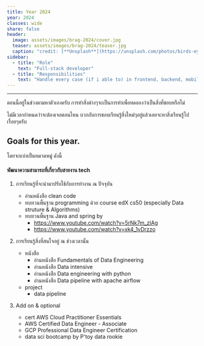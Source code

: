 ```yaml
---
title: Year 2024
year: 2024
classes: wide
share: false
header:
  image: assets/images/brag-2024/cover.jpg
  teaser: assets/images/brag-2024/teaser.jpg
  caption: "credit: [**Unsplash**](https://unsplash.com/photos/birds-eye-view-of-sea-waves-4wFqHZ1ONnM)"
sidebar:
  - title: "Role"
    text: "Full-stack developer"
  - title: "Responsibilities"
    text: "Handle every case (if i able to) in frontend, backend, mobile"
---
```

<hr>

ตอนนี้อยู่ในช่วงตามหาตัวเองครับ การทำสิ่งต่างๆจะเป็นการทำเพื่อทดลองว่าเป็นสิ่งที่ชอบหรือไม่

ไม่มีเวลากำหนดว่าจะต้องเจอตอนไหน บวกกับการชอบเรียนรู้สิ่งใหม่ๆอยู่แล้วเลยจะหาสิ่งเรียนรู้ไปเรื่อยๆครับ

## Goals for this year.

โดยจะแบ่งเป็นหมวดหมู่ ดังนี้

#### พัฒนาความสามารถที่เกี่ยวกับสายงาน tech
1. การเรียนรู้ที่จะนำมาปรับใช้กับการทำงาน ณ ปัจจุบัน
    - อ่านหนังสือ clean code
    - ทบทวนพื้นฐาน programming ด้วย course edX cs50 (especially Data struture & Algorithms)
    - ทบทวนพื้นฐาน Java and spring by 
      - https://www.youtube.com/watch?v=5rNk7m_zlAg
      - https://www.youtube.com/watch?v=xk4_1vDrzzo

2. การเรียนรู้สิ่งที่สนใจอยู่ ณ ช่วงเวลานั้น
    - หนังสือ
        - อ่านหนังสือ Fundamentals of Data Engineering
        - อ่านหนังสือ Data intensive
        - อ่านหนังสือ Data engineering with python
        - อ่านหนังสือ Data pipeline with apache airflow
    - project
        - data pipeline

3. Add on & optional
   - cert AWS Cloud Practitioner Essentials
   - AWS Certified Data Engineer - Associate
   - GCP Professional Data Engineer Certification
   - data sci bootcamp by P'toy data rookie